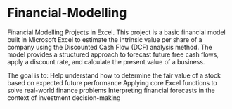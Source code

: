 # Financial-Modelling
Financial Modelling Projects in Excel.
This project is a basic financial model built in Microsoft Excel to estimate the intrinsic value per share of a company using the Discounted Cash Flow (DCF) analysis method. The model provides a structured approach to forecast future free cash flows, apply a discount rate, and calculate the present value of a business.

The goal is to:
Help understand how to determine the fair value of a stock based on expected future performance
Applying core Excel functions to solve real-world finance problems
Interpreting financial forecasts in the context of investment decision-making
